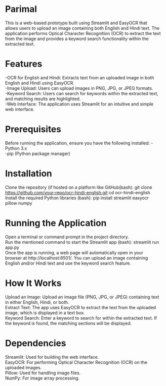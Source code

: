# Parimal
This is a web-based prototype built using Streamlit and EasyOCR that allows users to upload an image containing both English and Hindi text. The application performs Optical Character Recognition (OCR) to extract the text from the image and provides a keyword search functionality within the extracted text.

# Features
-OCR for English and Hindi: Extracts text from an uploaded image in both English and Hindi using EasyOCR.<br />
-Image Upload: Users can upload images in PNG, JPG, or JPEG formats.<br />
-Keyword Search: Users can search for keywords within the extracted text, and matching results are highlighted.<br />
-Web Interface: The application uses Streamlit for an intuitive and simple web interface.<br />

# Prerequisites
Before running the application, ensure you have the following installed:
-Python 3.x<br />
-pip (Python package manager)<br />

# Installation
Clone the repository (if hosted on a platform like GitHub(bash):
git clone https://github.com/your-repo/ocr-hindi-english.git
cd ocr-hindi-english
Install the required Python libraries (bash):
pip install streamlit easyocr pillow numpy

# Running the Application
Open a terminal or command prompt in the project directory.<br />
Run the mentioned command to start the Streamlit app (bash): streamlit run app.py <br />
Once the app is running, a web page will automatically open in your browser at http://localhost:8501/. You can upload an image containing English and/or Hindi text and use the keyword search feature.

# How It Works
Upload an Image: Upload an image file (PNG, JPG, or JPEG) containing text in either English, Hindi, or both.<br />
Extract Text: The app uses EasyOCR to extract the text from the uploaded image, which is displayed in a text box.<br />
Keyword Search: Enter a keyword to search for within the extracted text. If the keyword is found, the matching sections will be displayed.<br />

# Dependencies
Streamlit: Used for building the web interface.<br />
EasyOCR: For performing Optical Character Recognition (OCR) on the uploaded images.<br />
Pillow: Used for handling image files.<br />
NumPy: For image array processing.<br />
